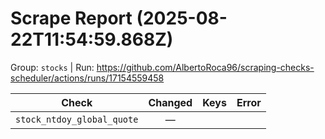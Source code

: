 # Scrape Report (2025-08-22T11:54:59.868Z)

Group: `stocks`  |  Run: https://github.com/AlbertoRoca96/scraping-checks-scheduler/actions/runs/17154559458

| Check | Changed | Keys | Error |
|---|:---:|:--|:--|
| `stock_ntdoy_global_quote` | — |  |  |
